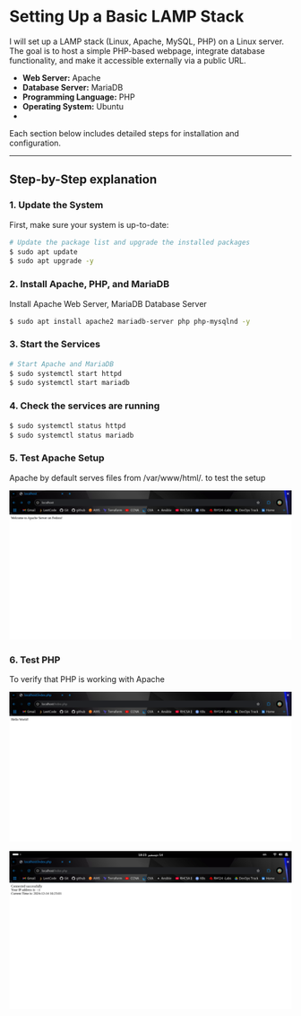 # Setting Up a Basic LAMP Stack 

I will set up a LAMP stack (Linux, Apache, MySQL, PHP) on a Linux server. The goal is to host a simple PHP-based webpage, integrate database functionality, and make it accessible externally via a public URL.


- **Web Server:** Apache
- **Database Server:** MariaDB
- **Programming Language:** PHP
- **Operating System:** Ubuntu
- 
Each section below includes detailed steps for installation and configuration.


---

## Step-by-Step explanation 

### 1. **Update the System**
First, make sure your system is up-to-date:

```bash
# Update the package list and upgrade the installed packages
$ sudo apt update
$ sudo apt upgrade -y
```
### 2. **Install Apache, PHP, and MariaDB**
Install Apache Web Server, MariaDB Database Server

```bash
$ sudo apt install apache2 mariadb-server php php-mysqlnd -y

```

### 3. **Start the Services**

```bash
# Start Apache and MariaDB
$ sudo systemctl start httpd
$ sudo systemctl start mariadb

```

### 4. **Check the services are running**

```bash
$ sudo systemctl status httpd
$ sudo systemctl status mariadb

```


### 5. **Test Apache Setup**
Apache by default serves files from /var/www/html/.  to test the setup 

![Test Apache Setup with index.html File ](./img/Html.png)



### 6. **Test PHP**
To verify that PHP is working with Apache

![Test Apache Setup with index.php File ](./img/indexPHP.png)


![Test Apache Setup with index.php File ](./img/PHP-2.png)
